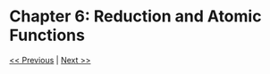 # Chapter 6: Reduction and Atomic Functions

[<< Previous](../Chapter_05/readme.md)
|
[Next >>](../Chapter_07/readme.md)
